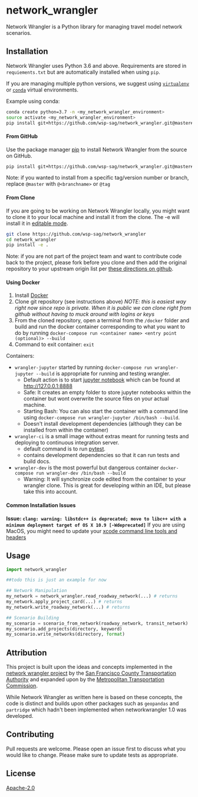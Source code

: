 # network_wrangler

Network Wrangler is a Python library for managing travel model network scenarios.

## Installation
Network Wrangler uses Python 3.6 and above.  Requirements are stored in `requiements.txt` but are automatically installed when using `pip`.

If you are managing multiple python versions, we suggest using [`virtualenv`](https://virtualenv.pypa.io/en/latest/) or [`conda`](https://conda.io/en/latest/) virtual environments.

Example using conda:

```bash
conda create python=3.7 -n <my_network_wrangler_environment>
source activate <my_network_wrangler_environment>
pip install git+https://github.com/wsp-sag/network_wrangler.git@master#egg=network_wrangler
```

#### From GitHub
Use the package manager [pip](https://pip.pypa.io/en/stable/) to install Network Wrangler from the source on GitHub.

```bash
pip install git+https://github.com/wsp-sag/network_wrangler.git@master#egg=network_wrangler
```

Note: if you wanted to install from a specific tag/version number or branch, replace `@master` with `@<branchname>`  or `@tag`

#### From Clone
If you are going to be working on Network Wrangler locally, you might want to clone it to your local machine and install it from the clone.  The -e will install it in [editable mode](https://pip.pypa.io/en/stable/reference/pip_install/?highlight=editable#editable-installs).

```bash
git clone https://github.com/wsp-sag/network_wrangler
cd network_wrangler
pip install -e .
```

Note: if you are not part of the project team and want to contribute code back to the project, please fork before you clone and then add the original repository to your upstream origin list per [these directions on github](https://help.github.com/en/articles/fork-a-repo).

#### Using Docker

1. Install [Docker](https://docs.docker.com/install/)
2. Clone git repository (see instructions above) *NOTE: this is easiest way right now since repo is private. When it is public we can clone right from github without having to muck around with logins or keys*
3. From the cloned repository, open a terminal from the `/docker` folder and build and run the docker container corresponding to what you want to do by running `docker-compose run <container name> <entry point (optional)> --build`
4. Command to exit container: `exit`

Containers:
 - `wrangler-jupyter` started by running `docker-compose run wrangler-jupyter --build` is appropriate for running and testing wrangler.
   - Default action is to start [jupyter notebook](https://jupyter.org/) which can be found at http://127.0.0.1:8888
   - Safe: It creates an empty folder to store jupyter notebooks within the container but wont overwrite the source files on your actual machine.
   - Starting Bash: You can also start the container with a command line using `docker-compose run wrangler-jupyter /bin/bash --build`.  
   - Doesn't install development dependencies (although they can be installed from within the container)
 - `wrangler-ci` is a small image without extras meant for running tests and deploying to continuous integration server.
   - default command is to run [pytest](https://docs.pytest.org/en/latest/).
   - contains development dependencies so that it can run tests and build docs.
 - `wrangler-dev` is the most powerful but dangerous container `docker-compose run wrangler-dev /bin/bash --build`
   - Warning: It will synchronize code edited from the container to your wrangler clone.  This is great for developing within an IDE, but please take this into account.

#### Common Installation Issues

**Issue: `clang: warning: libstdc++ is deprecated; move to libc++ with a minimum deployment target of OS X 10.9 [-Wdeprecated]`**
If you are using MacOS, you might need to update your [xcode command line tools and headers](https://developer.apple.com/downloads/)


## Usage
```python
import network_wrangler

##todo this is just an example for now

## Network Manipulation
my_network = network_wrangler.read_roadway_network(...) # returns
my_network.apply_project_card(...) # returns
my_network.write_roadway_network(...) # returns

## Scenario Building
my_scenario = scenario_from_network(roadway_network, transit_network)
my_scenario.add_projects(directory, keyword)
my_scenario.write_networks(directory, format)

```
## Attribution  
This project is built upon the ideas and concepts implemented in the [network wrangler project](https://github.com/sfcta/networkwrangler) by the [San Francisco County Transportation Authority](http://github.com/sfcta) and expanded upon by the [Metropolitan Transportation Commission](https://github.com/BayAreaMetro/NetworkWrangler).

While Network Wrangler as written here is based on these concepts, the code is distinct and builds upon other packages such as `geopandas` and `partridge` which hadn't been implemented when networkwrangler 1.0 was developed.

## Contributing
Pull requests are welcome. Please open an issue first to discuss what you would like to change.
Please make sure to update tests as appropriate.

## License
[Apache-2.0](https://choosealicense.com/licenses/apache-2.0/)
